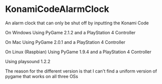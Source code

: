 # KonamiCodeAlarmClock
An alarm clock that can only be shut off by inputting the Konami Code

On Windows
Using PyGame 2.1.2 and a PlayStation 4 Controller

On Mac
Using PyGame 2.0.1 and a PlayStation 4 Controller

On Linux (Raspbian)
Using PyGame 1.9.4 and a PlayStation 4 Controller

Using playsound 1.2.2

The reason for the different version is that I can't find a uniform version of pygame that works on all three OSs
